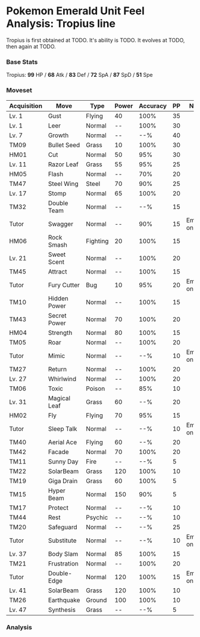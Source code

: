 # Pokemon Emerald Unit Feel Analysis: Tropius line

Tropius is first obtained at TODO. It's ability is TODO. It evolves at TODO, then again at TODO.

### Base Stats

Tropius: **99** HP / **68** Atk / **83** Def / **72** SpA / **87** SpD / **51** Spe

### Moveset

|Acquisition|Move        |Type    |Power|Accuracy|PP |Notes                    |
|---        |---         |---     |---  |---     |---|---                      |
|Lv. 1      |Gust        |Flying  |40   |100%    |35 |                         |
|Lv. 1      |Leer        |Normal  |--   |100%    |30 |                         |
|Lv. 7      |Growth      |Normal  |--   |--%     |40 |                         |
|TM09       |Bullet Seed |Grass   |10   |100%    |30 |                         |
|HM01       |Cut         |Normal  |50   |95%     |30 |                         |
|Lv. 11     |Razor Leaf  |Grass   |55   |95%     |25 |                         |
|HM05       |Flash       |Normal  |--   |70%     |20 |                         |
|TM47       |Steel Wing  |Steel   |70   |90%     |25 |                         |
|Lv. 17     |Stomp       |Normal  |65   |100%    |20 |                         |
|TM32       |Double Team |Normal  |--   |--%     |15 |                         |
|Tutor      |Swagger     |Normal  |--   |90%     |15 |Emerald only             |
|HM06       |Rock Smash  |Fighting|20   |100%    |15 |                         |
|Lv. 21     |Sweet Scent |Normal  |--   |100%    |20 |                         |
|TM45       |Attract     |Normal  |--   |100%    |15 |                         |
|Tutor      |Fury Cutter |Bug     |10   |95%     |20 |Emerald only             |
|TM10       |Hidden Power|Normal  |--   |100%    |15 |                         |
|TM43       |Secret Power|Normal  |70   |100%    |20 |                         |
|HM04       |Strength    |Normal  |80   |100%    |15 |                         |
|TM05       |Roar        |Normal  |--   |100%    |20 |                         |
|Tutor      |Mimic       |Normal  |--   |--%     |10 |Emerald only             |
|TM27       |Return      |Normal  |--   |100%    |20 |                         |
|Lv. 27     |Whirlwind   |Normal  |--   |100%    |20 |                         |
|TM06       |Toxic       |Poison  |--   |85%     |10 |                         |
|Lv. 31     |Magical Leaf|Grass   |60   |--%     |20 |                         |
|HM02       |Fly         |Flying  |70   |95%     |15 |                         |
|Tutor      |Sleep Talk  |Normal  |--   |--%     |10 |Emerald only             |
|TM40       |Aerial Ace  |Flying  |60   |--%     |20 |                         |
|TM42       |Facade      |Normal  |70   |100%    |20 |                         |
|TM11       |Sunny Day   |Fire    |--   |--%     |5  |                         |
|TM22       |SolarBeam   |Grass   |120  |100%    |10 |                         |
|TM19       |Giga Drain  |Grass   |60   |100%    |5  |                         |
|TM15       |Hyper Beam  |Normal  |150  |90%     |5  |                         |
|TM17       |Protect     |Normal  |--   |--%     |10 |                         |
|TM44       |Rest        |Psychic |--   |--%     |10 |                         |
|TM20       |Safeguard   |Normal  |--   |--%     |25 |                         |
|Tutor      |Substitute  |Normal  |--   |--%     |10 |Emerald only             |
|Lv. 37     |Body Slam   |Normal  |85   |100%    |15 |                         |
|TM21       |Frustration |Normal  |--   |100%    |20 |                         |
|Tutor      |Double-Edge |Normal  |120  |100%    |15 |Emerald only             |
|Lv. 41     |SolarBeam   |Grass   |120  |100%    |10 |                         |
|TM26       |Earthquake  |Ground  |100  |100%    |10 |                         |
|Lv. 47     |Synthesis   |Grass   |--   |--%     |5  |                         |

### Analysis
